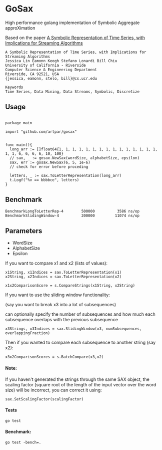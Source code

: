 # GoSax
High performance golang implementation of Symbolic Aggregate approXimation

Based on the paper [A Symbolic Representation of Time Series, with Implications for Streaming Algorithms](http://www.cs.ucr.edu/~eamonn/SAX.pdf)

```
A Symbolic Representation of Time Series, with Implications for
Streaming Algorithms
Jessica Lin Eamonn Keogh Stefano Lonardi Bill Chiu
University of California - Riverside
Computer Science & Engineering Department
Riverside, CA 92521, USA
{jessica, eamonn, stelo, bill}@cs.ucr.edu

Keywords
Time Series, Data Mining, Data Streams, Symbolic, Discretize
```


## Usage

```

package main

import "github.com/artpar/gosax"


func main(){
  long_arr := []float64{1, 1, 1, 1, 1, 1, 1, 1, 1, 1, 1, 1, 1, 1, 1, 1, 1, 6, 6, 6, 6, 10, 100}
  // sax, _ := gosax.NewSax(wordSize, alphabetSize, epsilon)
  sax, err := gosax.NewSax(6, 5, 1e-6)
  // check for error before proceding

  letters, _ := sax.ToLetterRepresentation(long_arr)
  t.Logf("%v == bbbbce", letters)
}

```


## Benchmark

```
BenchmarkLongToLetterRep-4   	  500000	      3586 ns/op
BenchmarkSlidingWindow-4       	  200000	     11074 ns/op
```

## Parameters

- WordSize
- AlphabetSize
- Epsilon


If you want to compare x1 and x2 (lists of values):

```
x1String, x1Indices = sax.ToLetterRepresentation(x1)
x2String, x2Indices = sax.ToLetterRepresentation(x2)

x1x2ComparisonScore = s.CompareStrings(x1String, x2String)
```

If you want to use the sliding window functionality:

(say you want to break x3 into a lot of subsequences)

can optionally specify the number of subsequences and how much each subsequence overlaps with the previous subsequence

```
x3Strings, x3Indices = sax.SlidingWindow(x3, numSubsequences, overlappingFraction)
```

Then if you wanted to compare each subsequence to another string (say x2):

```
x3x2ComparisonScores = s.BatchCompare(x3,x2)
```


#### Note:

If you haven't generated the strings through the same SAX object, the scaling factor (square root of the length of the input vector over the word size) will be incorrect, you can correct it using:

```
sax.SetScalingFactor(scalingFactor)
```

#### Tests

```
go test
```

#### Benchmark:

```
go test -bench=.
```
